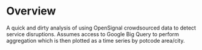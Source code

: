 # Overview
A quick and dirty analysis of using OpenSignal crowdsourced data to detect service disruptions. Assumes access to Google Big Query to perform aggregation which is then plotted as a time series by potcode area/city.
